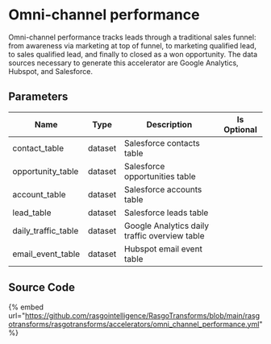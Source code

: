 # Omni-channel performance

Omni-channel performance tracks leads through a traditional sales funnel: from awareness via marketing at top of funnel, to marketing qualified lead, to sales qualified lead, and finally to closed as a won opportunity. The data sources necessary to generate this accelerator are Google Analytics, Hubspot, and Salesforce.

## Parameters

|        Name         |  Type   |                  Description                  | Is Optional |
| ------------------- | ------- | --------------------------------------------- | ----------- |
| contact_table       | dataset | Salesforce contacts table                     |             |
| opportunity_table   | dataset | Salesforce opportunities table                |             |
| account_table       | dataset | Salesforce accounts table                     |             |
| lead_table          | dataset | Salesforce leads table                        |             |
| daily_traffic_table | dataset | Google Analytics daily traffic overview table |             |
| email_event_table   | dataset | Hubspot email event table                     |             |


## Source Code

{% embed url="https://github.com/rasgointelligence/RasgoTransforms/blob/main/rasgotransforms/rasgotransforms/accelerators/omni_channel_performance.yml" %}